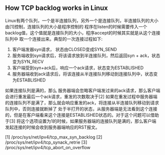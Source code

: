 ## How TCP backlog works in Linux
Linux有两个队列，一个是半连接队列，另外一个是连接队列，半连接队列的大小由[1]控制，连接队列的大小是程序控制的
程序在listen的时候需要传入一个backlog值，这个值就是连接队列的大小，程序accept的时候其实就是从这个连接队列中
取一个连接出来。典型的一次连接过程如下:

1. 客户端发器syn请求， 状态由CLOSED变成SYN_SEND
2. 服务端收到syn请求后，将该请求放到半连接队列，然后返回syn + ack，状态变为SYN_RECV
3. 客户端受到syn+ack后，响应一个ack请求，状态变为ESTABLISHED
4. 服务器端收到ack请求后，将该连接从半连接队列移动到连接队列中，状态变为ESTABLISHED

如果连接队列是满的，那么 服务器端会忽略客户端发过来的ack请求，那么客户端会进行重发最后一个ack请求，重发的次数取决于[2]
如果在重发过程中服务器端的连接队列不是满了，那么就会响应重发的ack，将连接从半连接队列移动到请求队列中，否则连接就断掉了
处于半打开的状态，从服务器端是无法看到这个连接的，但是在客户端看来这个连接是ESTABLISHED状态的。对于这个问题可以借助于[3]
将这个选项设置为1的时候，如果服务器端的连接队列是满的，那么客户端发起连接的时候会收到服务器端响应的RST报文。


[1] /proc/sys/net/ipv4/tcp_max_syn_backlog
[2] /proc/sys/net/ipv4/tcp_synack_retrie
[3] /proc/sys/net/ipv4/tcp_abort_on_overflow
